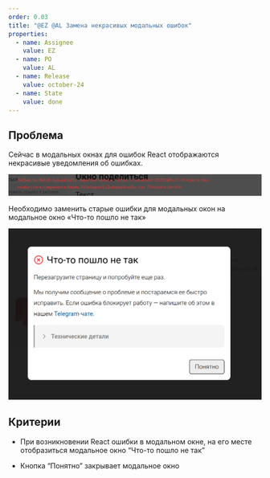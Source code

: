 ```yaml
---
order: 0.03
title: "@EZ @AL Замена некрасивых модальных ошибок"
properties:
  - name: Assignee
    value: EZ
  - name: PO
    value: AL
  - name: Release
    value: october-24
  - name: State
    value: done
---
```


## Проблема

Сейчас в модальных окнах для ошибок React отображаются некрасивые уведомления об ошибках.

![](./ez-alerty-v-modalnykh-oknakh.png)

Необходимо заменить старые ошибки для модальных окон на модальное окно «Что-то пошло не так»

![](./ez-alerty-v-modalnykh-oknakh-2.png)

## Критерии

-  При возникновении React ошибки в модальном окне, на его месте отобразиться модальное окно “Что-то пошло не так”

-  Кнопка “Понятно” закрывает модальное окно